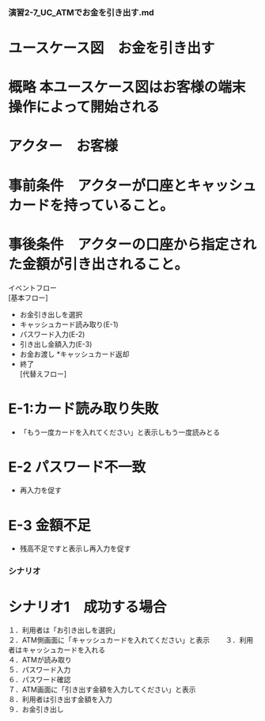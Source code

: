 ### 演習2-7_UC_ATMでお金を引き出す.md
# ユースケース図　お金を引き出す
# 概略 本ユースケース図はお客様の端末操作によって開始される
# アクター　お客様
# 事前条件　アクターが口座とキャッシュカードを持っていること。
# 事後条件　アクターの口座から指定された金額が引き出されること。
イベントフロー  
[基本フロー]  
* お金引き出しを選択
* キャッシュカード読み取り(E-1)
* パスワード入力(E-2)
* 引き出し金額入力(E-3)
* お金お渡し
*キャッシュカード返却
* 終了  
[代替えフロー]
# E-1:カード読み取り失敗
* 「もう一度カードを入れてください」と表示しもう一度読みとる
# E-2 パスワード不一致
* 再入力を促す
# E-3 金額不足
* 残高不足ですと表示し再入力を促す

### シナリオ
# シナリオ1　成功する場合
１．利用者は「お引き出しを選択」  
２．ATM側画面に「キャッシュカードを入れてください」と表示　　
３．利用者はキャッシュカードを入れる    
４．ATMが読み取り  
５．パスワード入力  
６．パスワード確認  
７．ATM画面に「引き出す金額を入力してください」と表示    
８．利用者は引き出す金額を入力  
９．お金引き出し  



